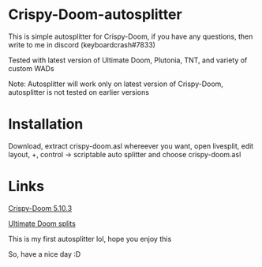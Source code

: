 # Crispy-Doom-autosplitter
This is simple autosplitter for Crispy-Doom, if you have any questions, then write to me in discord (keyboardcrash#7833)

Tested with latest version of Ultimate Doom, Plutonia, TNT, and variety of custom WADs

Note: Autosplitter will work only on latest version of Crispy-Doom, autosplitter is not tested on earlier versions

# Installation
Download, extract crispy-doom.asl whereever you want, open livesplit, edit layout, +, control -> scriptable auto splitter and choose crispy-doom.asl

# Links
[Crispy-Doom 5.10.3](https://github.com/fabiangreffrath/crispy-doom/releases/download/crispy-doom-5.10.3/crispy-doom-5.10.3-win32.zip)

[Ultimate Doom splits](https://splits.io/games/doom1)


This is my first autosplitter lol, hope you enjoy this


So, have a nice day :D
